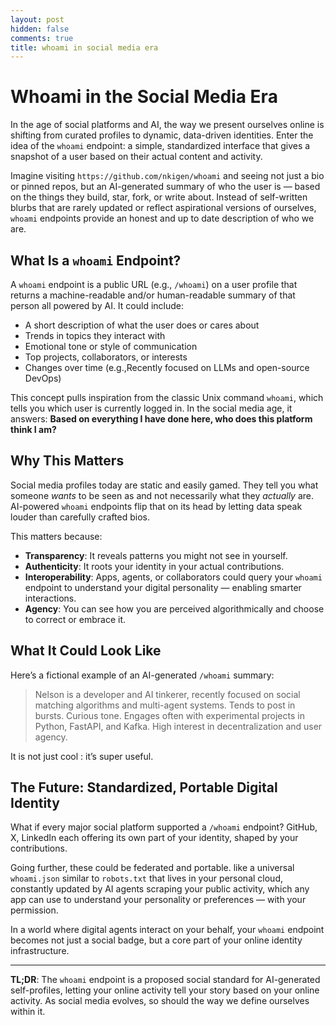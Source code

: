 ```yaml
---
layout: post
hidden: false
comments: true
title: whoami in social media era
---
```

# Whoami in the Social Media Era

In the age of social platforms and AI, the way we present ourselves online is shifting from curated profiles to dynamic, data-driven identities. Enter the idea of the `whoami` endpoint: a simple, standardized interface that gives a snapshot of a user based on their actual content and activity.

Imagine visiting `https://github.com/nkigen/whoami` and seeing not just a bio or pinned repos, but an AI-generated summary of who the user is — based on the things they build, star, fork, or write about. Instead of self-written blurbs that are rarely updated or reflect aspirational versions of ourselves, `whoami` endpoints provide an honest and up to date description of who we are.

## What Is a `whoami` Endpoint?

A `whoami` endpoint is a public URL (e.g., `/whoami`) on a user profile that returns a machine-readable and/or human-readable summary of that person all powered by AI. It could include:

- A short description of what the user does or cares about  
- Trends in topics they interact with  
- Emotional tone or style of communication  
- Top projects, collaborators, or interests  
- Changes over time (e.g.,Recently focused on LLMs and open-source DevOps)

This concept pulls inspiration from the classic Unix command `whoami`, which tells you which user is currently logged in. In the social media age, it answers: **Based on everything I have done here, who does this platform think I am?**

## Why This Matters

Social media profiles today are static and easily gamed. They tell you what someone *wants* to be seen as and not necessarily what they *actually* are. AI-powered `whoami` endpoints flip that on its head by letting data speak louder than carefully crafted bios.

This matters because:

- **Transparency**: It reveals patterns you might not see in yourself.  
- **Authenticity**: It roots your identity in your actual contributions.  
- **Interoperability**: Apps, agents, or collaborators could query your `whoami` endpoint to understand your digital personality — enabling smarter interactions.  
- **Agency**: You can see how you are perceived algorithmically and choose to correct or embrace it.

## What It Could Look Like

Here’s a fictional example of an AI-generated `/whoami` summary:

> Nelson is a developer and AI tinkerer, recently focused on social matching algorithms and multi-agent systems. Tends to post in bursts. Curious tone. Engages often with experimental projects in Python, FastAPI, and Kafka. High interest in decentralization and user agency.

It is not just cool : it’s super useful.

## The Future: Standardized, Portable Digital Identity

What if every major social platform supported a `/whoami` endpoint? GitHub, X, LinkedIn each offering its own part of your identity, shaped by your contributions.

Going further, these could be federated and portable. like a universal `whoami.json` similar to `robots.txt` that lives in your personal cloud, constantly updated by AI agents scraping your public activity, which any app can use to understand your personality or preferences — with your permission.

In a world where digital agents interact on your behalf, your `whoami` endpoint becomes not just a social badge, but a core part of your online identity infrastructure.

---

**TL;DR**: The `whoami` endpoint is a proposed social standard for AI-generated self-profiles, letting your online activity tell your story based on your online activity. As social media evolves, so should the way we define ourselves within it.

